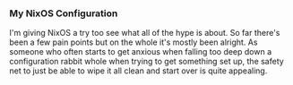 ### My NixOS Configuration
I'm giving NixOS a try too see what all of the hype is about. So far there's been a few pain points but on the whole it's mostly been alright. As someone who often starts to get anxious when falling too deep down a configuration rabbit whole when trying to get something set up, the safety net to just be able to wipe it all clean and start over is quite appealing.
